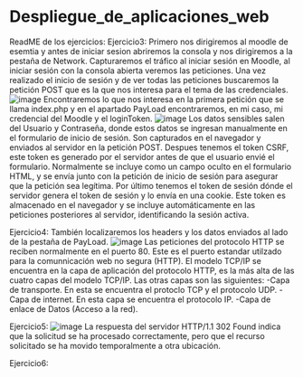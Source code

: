 # Despliegue_de_aplicaciones_web
ReadME de los ejercicios:
Ejercicio3:
Primero nos dirigiremos al moodle de esemtia y antes de iniciar sesion abriremos la consola y nos dirigiremos a la pestaña de Network.
Capturaremos el tráfico al iniciar sesión en Moodle, al iniciar sesión con la consola abierta veremos las peticiones.
Una vez realizado el inicio de sesión y de ver todas las peticiones buscaremos la petición POST que es la que nos interesa para el tema de las credenciales.
![image](https://github.com/user-attachments/assets/ec2446b1-d792-495f-8f1f-fcb0ed87a501)
Encontraremos lo que nos interesa en la primera petición que se llama index.php y en el apartado PayLoad encontraremos, en mi caso, mi credencial del Moodle y el loginToken.
![image](https://github.com/user-attachments/assets/5eae7a56-2f2d-4fd1-bd01-7b9281174eae)
Los datos sensibles salen del Usuario y Contraseña, donde estos datos se ingresan manualmente en el formulario de inicio de sesión. Son capturados en el navegador y enviados al servidor en la petición POST.
Despues tenemos el token CSRF, este token es generado por el servidor antes de que el usuario envié el formulario. Normalmente se incluye como un campo oculto en el formulario HTML, y se envía junto con la petición de inicio de sesión para asegurar que la petición sea legítima.
Por último tenemos el token de sesión dónde el servidor genera el token de sesión y lo envía en una cookie. Este token es almacenado en el navegador y se incluye automáticamente en las peticiones posteriores al servidor, identificando la sesión activa.

Ejercicio4:
También localizaremos los headers y los datos enviados al lado de la pestaña de PayLoad.
![image](https://github.com/user-attachments/assets/535aec2a-68f5-49d9-9f99-f48adafd84ad)
Las peticiones del protocolo HTTP se reciben normalmente en el puerto 80. Este es el puerto estandar utilzado para la comunnicación web no segura (HTTP).
El modelo TCP/IP se encuentra en la capa de aplicación del protocolo HTTP, es la más alta de las cuatro capas del modelo TCP/IP.
Las otras capas son las siguientes:
-Capa de transporte. En esta se encuentra el protoclo TCP y el protocolo UDP.
-Capa de internet. En esta capa se encuentra el protocolo IP.
-Capa de enlace de Datos (Acceso a la red).

Ejercicio5:
![image](https://github.com/user-attachments/assets/81cc40d1-5ff1-4407-ad8f-28cf9075c099)
La respuesta del servidor HTTP/1.1 302 Found indica que la solicitud se ha procesado correctamente, pero que el recurso solicitado se ha movido temporalmente a otra ubicación.

Ejercicio6:


